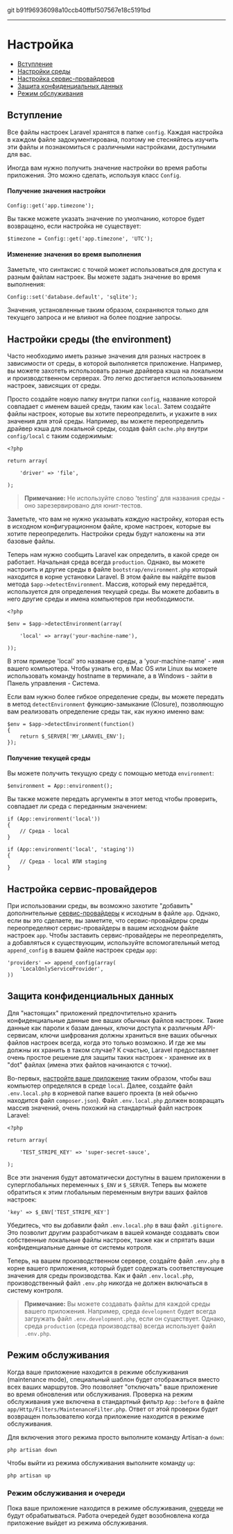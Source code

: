 git b91f96936098a10ccb40ffbf507567e18c5191bd

---

# Настройка

- [Вступление](#introduction)
- [Настройки среды](#environment-configuration)
- [Настройка сервис-провайдеров](#provider-configuration)
- [Защита конфиденциальных данных](#protecting-sensitive-configuration)
- [Режим обслуживания](#maintenance-mode)

<a name="introduction"></a>
## Вступление

Все файлы настроек Laravel хранятся в папке `config`. Каждая настройка в каждом файле задокументирована, поэтому не стесняйтесь изучить эти файлы и познакомиться с различными настройками, доступными для вас.

Иногда вам нужно получить значение настройки во время работы приложения. Это можно сделать, используя класс `Config`.

#### Получение значения настройки

	Config::get('app.timezone');

Вы также можете указать значение по умолчанию, которое будет возвращено, если настройка не существует:

	$timezone = Config::get('app.timezone', 'UTC');

#### Изменение значения во время выполнения

Заметьте, что синтаксис с точкой может использоваться для доступа к разным файлам настроек. Вы можете задать значение во время выполнения:

	Config::set('database.default', 'sqlite');

Значения, установленные таким образом, сохраняются только для текущего запроса и не влияют на более поздние запросы.

<a name="environment-configuration"></a>
## Настройки среды (the environment)

Часто необходимо иметь разные значения для разных настроек в зависимости от среды, в которой выполняется приложение. Например, вы можете захотеть использовать разные драйвера кэша на локальном и производственном серверах. Это легко достигается использованием настроек, зависящих от среды.

Просто создайте новую папку внутри папки `config`, название которой совпадает с именем вашей среды, таким как `local`. Затем создайте файлы настроек, которые вы хотите переопределить, и укажите в них значения для этой среды. Например, вы можете переопределить драйвер кэша для локальной среды, создав файл `cache.php` внутри `config/local` с таким содержимым:

	<?php

	return array(

		'driver' => 'file',

	);

> **Примечание:** Не используйте слово 'testing' для названия среды - оно зарезервировано для юнит-тестов.

Заметьте, что вам не нужно указывать _каждую_ настройку, которая есть в исходном конфигурационном файле, кроме настроек, которые вы хотите переопределить. Настройки среды будут наложены на эти базовые файлы.

Теперь нам нужно сообщить Laravel как определить, в какой среде он работает. Начальная среда всегда `production`. Однако, вы можете настроить и другие среды в файле `bootstrap/environment.php` который находится в корне установки Laravel. В этом файле вы найдёте вызов метода `$app->detectEnvironment`. Массив, который ему передаётся, используется для определения текущей среды. Вы можете добавить в него другие среды и имена компьютеров при необходимости.

	<?php

	$env = $app->detectEnvironment(array(

		'local' => array('your-machine-name'),

	));

В этом примере 'local' это название среды, а 'your-machine-name' - имя вашего компьютера. Чтобы узнать его, в Mac OS или Linux вы можете использовать команду hostname в терминале, а в Windows - зайти в Панель управления - Система.

Если вам нужно более гибкое определение среды, вы можете передать в метод `detectEnvironment` функцию-замыкание (Сlosure), позволяющую вам реализовать определение среды так, как нужно именно вам:

	$env = $app->detectEnvironment(function()
	{
		return $_SERVER['MY_LARAVEL_ENV'];
	});

#### Получение текущей среды

Вы можете получить текущую среду с помощью метода `environment`:

	$environment = App::environment();

Вы также можете передать аргументы в этот метод чтобы проверить, совпадает ли среда с переданным значением:

	if (App::environment('local'))
	{
		// Среда - local
	}

	if (App::environment('local', 'staging'))
	{
		// Среда - local ИЛИ staging
	}

<a name="provider-configuration"></a>
## Настройка сервис-провайдеров

При использовании среды, вы возможно захотите "добавить" дополнительные [сервис-провайдеры](/docs/ioc#service-providers) к исходным в файле `app`. Однако, если вы это сделаете, вы заметите, что сервис-провайдеры среды переопределяют сервис-провайдеры в вашем исходном файле настроек `app`. Чтобы заставить сервис-провайдеры не переопределять, а добавляться к существующим, используйте вспомогательный метод `append_config` в вашем файле настроек среды `app`:

	'providers' => append_config(array(
		'LocalOnlyServiceProvider',
	)) 


<a name="protecting-sensitive-configuration"></a>
## Защита конфиденциальных данных

Для "настоящих" приложений предпочтительно хранить конфиденциальные данные вне ваших обычных файлов настроек. Такие данные как пароли к базам данных, ключи доступа к различным API-сервисам, ключи шифрования должны храниться вне ваших обычных файлов настроек всегда, когда это только возможно. И где же мы должны их хранить в таком случае? К счастью, Laravel предоставляет очень простое решение для защиты таких настроек - хранение их в "dot" файлах (имена этих файлов начинаются с точки).

Во-первых, [настройте ваше приложение](/docs/configuration#environment-configuration) таким образом, чтобы ваш компьютер определялся в среде `local`. Далее, создайте файл `.env.local.php` в корневой папке вашего проекта (в ней обычно находится файл `composer.json`). Файл `.env.local.php` должен возвращать массив значений, очень похожий на стандартный файл настроек Laravel:

	<?php

	return array(

		'TEST_STRIPE_KEY' => 'super-secret-sauce',

	);

Все эти значения будут автоматически доступны в вашем приложении в суперглобальных переменных `$_ENV` и `$_SERVER`. Теперь вы можете обратиться к этим глобальным переменным внутри ваших файлов настроек:

	'key' => $_ENV['TEST_STRIPE_KEY']

Убедитесь, что вы добавили файл `.env.local.php` в ваш файл `.gitignore`. Это позволит другим разработчикам в вашей команде создавать свои собственные локальные файлы настроек, также как и спрятать ваши конфиденциальные данные от системы котроля.

Теперь, на вашем производственном сервере, создайте файл `.env.php` в корне вашего приложения, который будет содержать соответствующие значения для среды производства. Как и файл `.env.local.php`, производственный файл `.env.php` никогда не должен включаться в систему контроля.

> **Примечание:** Вы можете создавать файлы для каждой среды вашего приложения. Например, среда `development` будет всегда загружать файл `.env.development.php`, если он существует. Однако, среда `production` (среда производства) всегда использует файл `.env.php`.

<a name="maintenance-mode"></a>
## Режим обслуживания

Когда ваше приложение находится в режиме обслуживания (maintenance mode), специальный шаблон будет отображаться вместо всех ваших маршрутов. Это позволяет "отключать" ваше приложение во время обновления или обслуживания. Проверка на режим обслуживания уже включена в стандартный фильтр `App::before` в файле `app/Http/Filters/MaintenanceFilter.php`. Ответ от этой проверки будет возвращен пользователю когда приложение находится в режиме обслуживания.

Для включения этого режима просто выполните команду Artisan-а `down`:

	php artisan down

Чтобы выйти из режима обслуживания выполните команду `up`:

	php artisan up

### Режим обслуживания и очереди

Пока ваше приложение находится в режиме обслуживания, [очереди](/docs/queues) не будут обрабатываться. Работа очередей будет возобновлена когда приложение выйдет из режима обслуживания.
